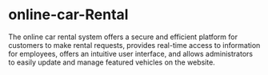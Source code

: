 ﻿# online-car-Rental
<!--[Netlify Status](https://api.netlify.com/api/v1/badges/ecbb943d-6319-49dc-81f7-54af676c16ef/deploy-status)](https://app.netlify.com/sites/onlinecarrental/deploys)-->
The online car rental system offers a secure and efficient platform for customers to make rental requests, provides real-time access to information for employees, offers an intuitive user interface, and allows administrators to easily update and manage featured vehicles on the website.
